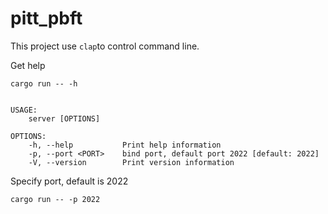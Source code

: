# pitt_pbft

This project use `clap`to control command line.

Get help

`cargo run -- -h`

```

USAGE:
    server [OPTIONS]

OPTIONS:
    -h, --help           Print help information
    -p, --port <PORT>    bind port, default port 2022 [default: 2022]
    -V, --version        Print version information
```



Specify port, default is 2022

`cargo run -- -p 2022`